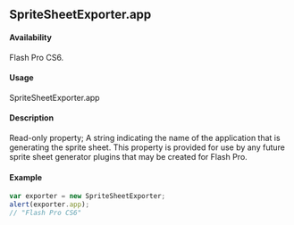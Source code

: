 ## SpriteSheetExporter.app

#### Availability

Flash Pro CS6.

#### Usage

SpriteSheetExporter.app

#### Description

Read-only property; A string indicating the name of the application that is generating the sprite sheet. This property is provided for use by any future sprite sheet generator plugins that may be created for Flash Pro.

#### Example

```javascript
var exporter = new SpriteSheetExporter; 
alert(exporter.app);
// "Flash Pro CS6"

```